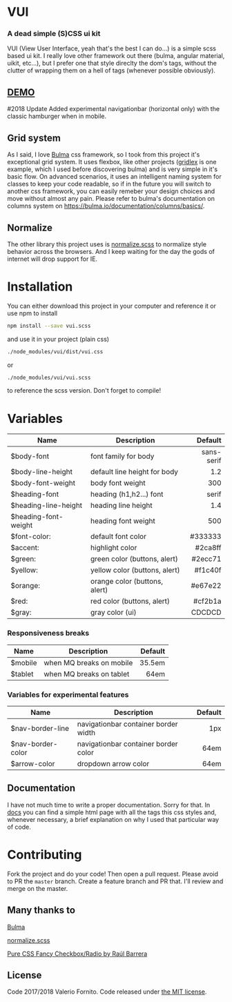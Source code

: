 # VUI
### A dead simple (S)CSS ui kit

VUI (View User Interface, yeah that's the best I can do...) is a simple scss based ui kit. I really love other framework out there (bulma, angular material, uikit, etc...), but I prefer one that style direclty the dom's tags, without the clutter of wrapping them on a hell of tags (whenever possible obviously).

## [DEMO](https://kennyrulez.github.io/vui)

#2018 Update
Added experimental navigationbar (horizontal only) with the classic hamburger when in mobile.

## Grid system
As I said, I love [Bulma](https://bulma.io) css framework, so I took from this project it's exceptional grid system.
It uses flexbox, like other projects ([gridlex](http://gridlex.devlint.fr) is one example, which I used before discovering bulma) and is very simple in it's basic flow. On advanced scenarios, it uses an intelligent naming system for classes to keep your code readable, so if in the future you will switch to another css framework, you can easily remeber your design choices and move without almost any pain.
Please refer to bulma's documentation on columns system on https://bulma.io/documentation/columns/basics/.

## Normalize
The other library this project uses is [normalize.scss](https://github.com/JohnAlbin/normalize-scss) to normalize style behavior across the browsers. And I keep waiting for the day the gods of internet will drop support for IE.

# Installation
You can either download this project in your computer and reference it or use npm to install
```sh
npm install --save vui.scss
```
and use it in your project (plain css)
```sh
./node_modules/vui/dist/vui.css
```
or
```sh
./node_modules/vui/vui.scss
```
to reference the scss version. Don't forget to compile!

# Variables
| Name                      | Description                   | Default       |
| --------------------------|------------------------------ | -------------:|
| $body-font                | font family for body          | sans-serif    |
| $body-line-height         | default line height for body  | 1.2           |
| $body-font-weight         | body font weight              | 300           |
| $heading-font             | heading (h1,h2...) font       | serif         |
| $heading-line-height      | heading line height           | 1.4           |
| $heading-font-weight      | heading font weight           | 500           |
| $font-color:              | default font color            | #333333       |
| $accent:                  | highlight color               | #2ca8ff       |
| $green:                   | green color (buttons, alert)  | #2ecc71       |
| $yellow:                  | yellow color (buttons, alert) | #f1c40f       |
| $orange:                  | orange color (buttons, alert) | #e67e22       |
| $red:                     | red color (buttons, alert)    | #cf2b1a       |
| $gray:                    | gray color (ui)               | CDCDCD        |

### Responsiveness breaks
| Name                      | Description                   | Default       |
| --------------------------|------------------------------ | -------------:|
| $mobile                   | when MQ breaks on mobile      | 35.5em        |
| $tablet                   | when MQ breaks on tablet      | 64em          |

### Variables for experimental features
| Name                      | Description                           | Default       |
| --------------------------|-------------------------------------- | -------------:|
| $nav-border-line          | navigationbar container border width  | 1px           |
| $nav-border-color         | navigationbar container border color  | 64em          |
| $arrow-color              | dropdown arrow color                  | 64em          |

## Documentation

I have not much time to write a proper documentation. Sorry for that. In [docs](docs) you can find a simple html page with all the tags this css styles and, whenever necessary, a brief explanation on why I used that particular way of code.

# Contributing
Fork the project and do your code! Then open a pull request. Please avoid to PR the `master` branch. Create a feature branch and PR that. I'll review and merge on the master.

## Many thanks to
[Bulma](https://bulma.io)

[normalize.scss](https://github.com/JohnAlbin/normalize-scss)

[Pure CSS Fancy Checkbox/Radio by Raúl Barrera](https://codepen.io/raubaca/pen/ONzBxP)

## License
Code 2017/2018 Valerio Fornito. Code released under [the MIT license](https://github.com/kennyrulez/vui/blob/master/LICENSE).
